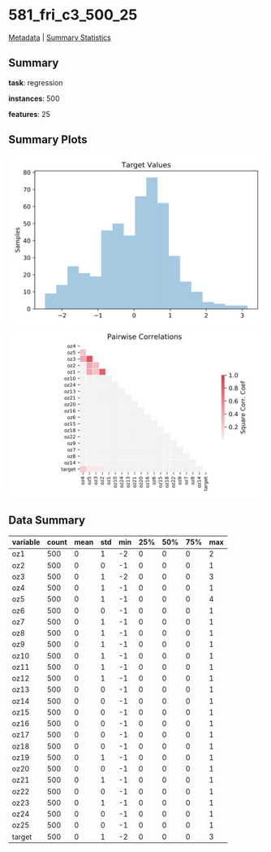 # 581_fri_c3_500_25

[Metadata](metadata.yaml) | [Summary Statistics](summary_stats.csv)

## Summary

**task**: regression

**instances**: 500

**features**: 25

## Summary Plots

![Labels](label.svg)
![Corr](corr.svg)

## Data Summary

|	variable	|	count	|	mean	|	std	|	min	|	25%	|	50%	|	75%	|	max|
| --- | --- | --- | --- | --- | --- | --- | --- | --- |
|	oz1	|	500	|	0	|	1	|	-2	|	0	|	0	|	0	|	2
|	oz2	|	500	|	0	|	0	|	-1	|	0	|	0	|	0	|	1
|	oz3	|	500	|	0	|	1	|	-2	|	0	|	0	|	0	|	3
|	oz4	|	500	|	0	|	1	|	-1	|	0	|	0	|	0	|	1
|	oz5	|	500	|	0	|	1	|	-1	|	0	|	0	|	0	|	4
|	oz6	|	500	|	0	|	0	|	-1	|	0	|	0	|	0	|	1
|	oz7	|	500	|	0	|	1	|	-1	|	0	|	0	|	0	|	1
|	oz8	|	500	|	0	|	1	|	-1	|	0	|	0	|	0	|	1
|	oz9	|	500	|	0	|	1	|	-1	|	0	|	0	|	0	|	1
|	oz10	|	500	|	0	|	1	|	-1	|	0	|	0	|	0	|	1
|	oz11	|	500	|	0	|	1	|	-1	|	0	|	0	|	0	|	1
|	oz12	|	500	|	0	|	1	|	-1	|	0	|	0	|	0	|	1
|	oz13	|	500	|	0	|	0	|	-1	|	0	|	0	|	0	|	1
|	oz14	|	500	|	0	|	0	|	-1	|	0	|	0	|	0	|	1
|	oz15	|	500	|	0	|	0	|	-1	|	0	|	0	|	0	|	1
|	oz16	|	500	|	0	|	0	|	-1	|	0	|	0	|	0	|	1
|	oz17	|	500	|	0	|	0	|	-1	|	0	|	0	|	0	|	1
|	oz18	|	500	|	0	|	0	|	-1	|	0	|	0	|	0	|	1
|	oz19	|	500	|	0	|	1	|	-1	|	0	|	0	|	0	|	1
|	oz20	|	500	|	0	|	0	|	-1	|	0	|	0	|	0	|	1
|	oz21	|	500	|	0	|	1	|	-1	|	0	|	0	|	0	|	1
|	oz22	|	500	|	0	|	0	|	-1	|	0	|	0	|	0	|	1
|	oz23	|	500	|	0	|	1	|	-1	|	0	|	0	|	0	|	1
|	oz24	|	500	|	0	|	0	|	-1	|	0	|	0	|	0	|	1
|	oz25	|	500	|	0	|	0	|	-1	|	0	|	0	|	0	|	1
|	target	|	500	|	0	|	1	|	-2	|	0	|	0	|	0	|	3
